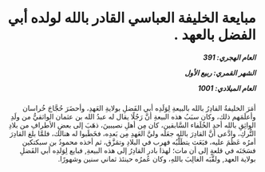 <h1 dir="rtl">مبايعة الخليفة العباسي القادر بالله لولده أبي الفضل بالعهد .</h1>

<h5 dir="rtl">العام الهجري:  391

الشهر القمري: ربيع الأول

العام الميلادي: 1001</h5>

<p dir="rtl">أمَرَ الخليفةُ القادِرُ بالله بالبيعةِ لِوَلَدِه أبي الفَضلِ بولايةِ العَهدِ، وأحضَرَ حُجَّاجَ خُراسان وأعلَمَهم ذلك، وكان سبَبُ هذه البيعةِ أنَّ رَجُلًا يقال له عبدُ الله بن عثمان الواثقيُّ من ولَدِ الواثِقِ بالله أحدِ الخُلَفاء السَّابقين، كان مِن أهلِ نصيبينَ، ذهَبَ إلى بعضِ الأطرافِ من بلادِ التُّركِ، وادَّعى أنَّ القادِرَ بالله جعَلَه وليَّ العَهدِ مِن بَعدِه، فخَطَبوا له هنالك، فلمَّا بلغ القادِرَ أمرُه عَظُمَ عليه، فبَعَث يتطَلَّبُه فهرب في البلادِ وتمَزَّق، ثم أخذه محمودُ بن سبكتكين فسَجَنَه في قلعةٍ إلى أن مات؛ لهذا بادر القادِرُ إلى هذه البيعةِ, فبايع لِوَلدِه أبي الفَضلِ بولاية العهد, ولقَّبَه الغالِبَ باللهِ، وكان عُمرُه حينئذ ثماني سنين وشهورًا.</p></br>

